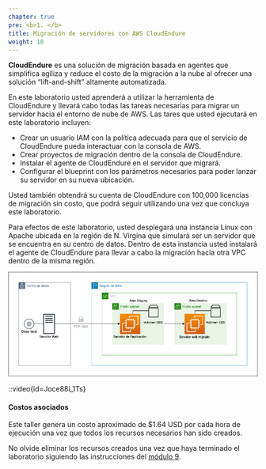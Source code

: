 ```yaml
---
chapter: true
pre: <b>1. </b>
title: Migración de servidores con AWS CloudEndure
weight: 10
---
```

**CloudEndure** es una solución de migración basada en agentes que simplifica agiliza y reduce el costo de la migración a la nube al ofrecer una solución “lift-and-shift” altamente automatizada.

En este laboratorio usted aprenderá a utilizar la herramienta de CloudEndure y llevará cabo todas las tareas necesarias para migrar un servidor hacia el entorno de nube de AWS. Las tares que usted ejecutará en este laboratorio incluyen:

- Crear un usuario IAM con la política adecuada para que el servicio de CloudEndure pueda interactuar con la consola de AWS.
- Crear proyectos de migración dentro de la consola de CloudEndure.
- Instalar el agente de CloudEndure en el servidor que migrará.
- Configurar el blueprint con los parámetros necesarios para poder lanzar su servidor en su nueva ubicación.

Usted también obtendrá su cuenta de CloudEndure con 100,000 licencias de migración sin costo, que podrá seguir utilizando una vez que concluya este laboratorio.

Para efectos de este laboratorio, usted desplegará una instancia Linux con Apache ubicada en la región de N. Virgina que simulará ser un servidor que se encuentra en su centro de datos.
Dentro de esta instancia usted instalará el agente de CloudEndure para llevar a cabo la migración hacia otra VPC dentro de la misma región.

![Architecture Diagram](/static/images/ce/diagrama.png)

::video{id=Joce88i_1Ts}

#### Costos asociados

Este taller genera un costo aproximado de $1.64 USD por cada hora de ejecución una vez que todos los recursos necesarios han sido creados.

No olvide eliminar los recursos creados una vez que haya terminado el laboratorio siguiendo las instrucciones del [módulo 9](/10_cloudendure/90_eliminar).